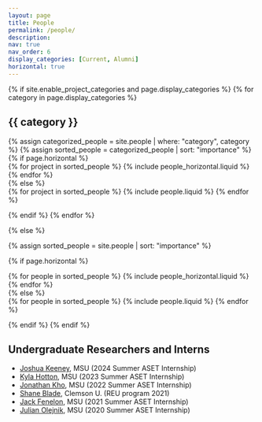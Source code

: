 ```yaml
---
layout: page
title: People
permalink: /people/
description: 
nav: true
nav_order: 6
display_categories: [Current, Alumni]
horizontal: true
---
```


<!-- pages/teaching.md -->
<div class="projects">
{% if site.enable_project_categories and page.display_categories %}
  <!-- Display categorized projects -->
  {% for category in page.display_categories %}
  <!--<a id="{{ category }}" href=".#{{ category }}">-->
    <h2 class="category">{{ category }}</h2>
  <!--</a>-->
  {% assign categorized_people = site.people | where: "category", category %}
  {% assign sorted_people = categorized_people | sort: "importance" %}
  <!-- Generate cards for each project -->
  {% if page.horizontal %}
  <div class="container px-0">
    <div class="row g-1 row-cols-1 row-cols-md-3">
    {% for project in sorted_people %}
      {% include people_horizontal.liquid %}
    {% endfor %}
    </div>
    
  </div>
  {% else %}
  <div class="row row-cols-1 row-cols-md-4">
    {% for project in sorted_people %}
      {% include people.liquid %}
    {% endfor %}
  </div>

  
  {% endif %}
  {% endfor %}

{% else %}

<!-- Display projects without categories -->

{% assign sorted_people = site.people | sort: "importance" %}

  <!-- Generate cards for each project -->

{% if page.horizontal %}

  <div class="container px-0">
    <div class="row g-1 row-cols-1 row-cols-md-3">
    {% for people in sorted_people %}
      {% include people_horizontal.liquid %}
    {% endfor %}
    </div> 
  </div>
  {% else %}
 <div class="row row-cols-1 row-cols-md-4">
    {% for people in sorted_people %}
      {% include people.liquid %}
    {% endfor %}
  </div>
   
  {% endif %}
{% endif %}
</div>

<div class="projects">
<h2 class="category"> Undergraduate Researchers and Interns </h2>
</div>

      
* [Joshua Keeney](https://www.linkedin.com/in/josh-keeney-89576a258/), MSU (2024 Summer ASET Internship)
* [Kyla Hotton](https://www.linkedin.com/in/kyla-hotton-668100221/), MSU (2023 Summer ASET Internship) 
* [Jonathan Kho](https://www.linkedin.com/in/jonathan-kho-5945361b5/), MSU (2022 Summer ASET Internship) 
* [Shane Blade](https://www.linkedin.com/in/shane-blade-7a1a6322b/), Clemson U. (REU program 2021)
* [Jack Fenelon](https://www.linkedin.com/in/jack-fenelon-44b44b1b4/), MSU (2021 Summer ASET Internship) 
* [Julian Olejnik](https://www.linkedin.com/in/julian-olejnik-6603a5214/), MSU (2020 Summer ASET Internship)
    
 
